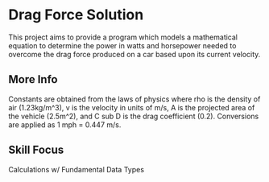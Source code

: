 # Drag Force Solution 

This project aims to provide a program which models a mathematical equation to determine the power in watts and horsepower needed to overcome the drag force produced on a car based upon its current velocity. 


## More Info

Constants are obtained from the laws of physics where rho is the density of air (1.23kg/m^3), v is the velocity in units of m/s, A is the projected area of the vehicle (2.5m^2), and C sub D is the drag coefficient (0.2). Conversions are applied as 1 mph = 0.447 m/s. 

## Skill Focus 

Calculations w/ Fundamental Data Types 
